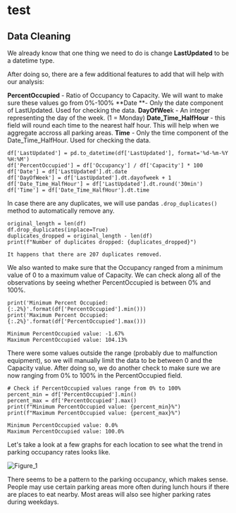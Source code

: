 # test 

## Data Cleaning

We already know that one thing we need to do is change **LastUpdated** to be a datetime type.

After doing so, there are a few additional features to add that will help with our analysis:

**PercentOccupied** - Ratio of Occupancy to Capacity. We will want to make sure these values go from 0%-100%
**Date **- Only the date component of LastUpdated. Used for checking the data.
**DayOfWee**k - An integer representing the day of the week. (1 = Monday)
**Date_Time_HalfHour** - this field will round each time to the nearest half hour. This will help when we aggregate accross all parking areas.
**Time** - Only the time component of the Date_Time_HalfHour. Used for checking the data.


```
df['LastUpdated'] = pd.to_datetime(df['LastUpdated'], format='%d-%m-%Y %H:%M')
df['PercentOccupied'] = df['Occupancy'] / df['Capacity'] * 100
df['Date'] = df['LastUpdated'].dt.date
df['DayOfWeek'] = df['LastUpdated'].dt.dayofweek + 1
df['Date_Time_HalfHour'] = df['LastUpdated'].dt.round('30min')
df['Time'] = df['Date_Time_HalfHour'].dt.time
```

In case there are any duplicates, we will use pandas ``.drop_duplicates()`` method to automatically remove any.

```
original_length = len(df)
df.drop_duplicates(inplace=True)
duplicates_dropped = original_length - len(df)
print(f"Number of duplicates dropped: {duplicates_dropped}")
```

```
It happens that there are 207 duplicates removed.
```

We also wanted to make sure that the Occupancy ranged from a minimum value of 0 to a maximum value of Capacity. We can check along all of the observations by seeing whether PercentOccupied is between 0% and 100%.

```
print('Minimum Percent Occupied: {:.2%}'.format(df['PercentOccupied'].min()))
print('Maximum Percent Occupied: {:.2%}'.format(df['PercentOccupied'].max()))
```

```
Minimum PercentOccupied value: -1.67%
Maximum PercentOccupied value: 104.13%
```

There were some values outside the range (probably due to malfunction equipment), so we will manually limit the data to be between 0 and the Capacity value. After doing so, we do another check to make sure we are now ranging from 0% to 100% in the PercentOccupied field.

```
# Check if PercentOccupied values range from 0% to 100%
percent_min = df['PercentOccupied'].min()
percent_max = df['PercentOccupied'].max()
print(f"Minimum PercentOccupied value: {percent_min}%")
print(f"Maximum PercentOccupied value: {percent_max}%")
```

```
Minimum PercentOccupied value: 0.0%
Maximum PercentOccupied value: 100.0%
```

Let's take a look at a few graphs for each location to see what the trend in parking occupancy rates looks like.

![Figure_1](https://github.com/rd9437/test/assets/143277515/5d650540-ac5a-4e79-a2dc-ae9e6e372a64)

There seems to be a pattern to the parking occupancy, which makes sense. People may use certain parking areas more often during lunch hours if there are places to eat nearby. Most areas will also see higher parking rates during weekdays.
